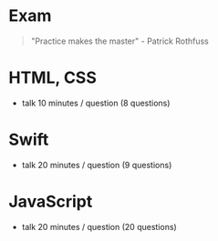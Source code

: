 # Exam
> "Practice makes the master" - Patrick Rothfuss

# HTML, CSS
* talk 10 minutes / question (8 questions)

# Swift
* talk 20 minutes / question (9 questions)

# JavaScript
* talk 20 minutes / question (20 questions)
